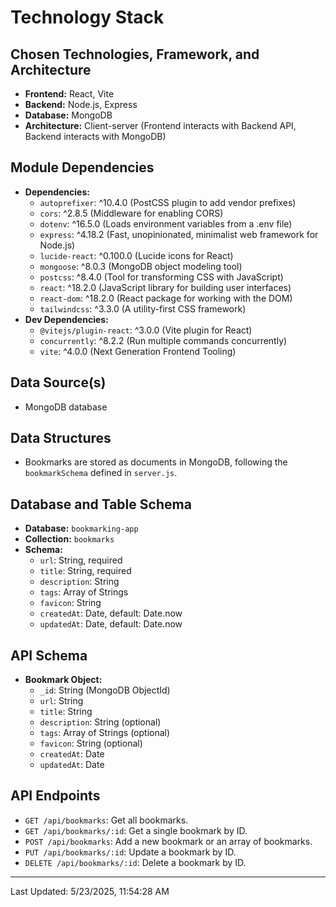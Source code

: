 # Technology Stack

## Chosen Technologies, Framework, and Architecture
*   **Frontend:** React, Vite
*   **Backend:** Node.js, Express
*   **Database:** MongoDB
*   **Architecture:** Client-server (Frontend interacts with Backend API, Backend interacts with MongoDB)

## Module Dependencies
*   **Dependencies:**
    *   `autoprefixer`: ^10.4.0 (PostCSS plugin to add vendor prefixes)
    *   `cors`: ^2.8.5 (Middleware for enabling CORS)
    *   `dotenv`: ^16.5.0 (Loads environment variables from a .env file)
    *   `express`: ^4.18.2 (Fast, unopinionated, minimalist web framework for Node.js)
    *   `lucide-react`: ^0.100.0 (Lucide icons for React)
    *   `mongoose`: ^8.0.3 (MongoDB object modeling tool)
    *   `postcss`: ^8.4.0 (Tool for transforming CSS with JavaScript)
    *   `react`: ^18.2.0 (JavaScript library for building user interfaces)
    *   `react-dom`: ^18.2.0 (React package for working with the DOM)
    *   `tailwindcss`: ^3.3.0 (A utility-first CSS framework)
*   **Dev Dependencies:**
    *   `@vitejs/plugin-react`: ^3.0.0 (Vite plugin for React)
    *   `concurrently`: ^8.2.2 (Run multiple commands concurrently)
    *   `vite`: ^4.0.0 (Next Generation Frontend Tooling)

## Data Source(s)
*   MongoDB database

## Data Structures
*   Bookmarks are stored as documents in MongoDB, following the `bookmarkSchema` defined in `server.js`.

## Database and Table Schema
*   **Database:** `bookmarking-app`
*   **Collection:** `bookmarks`
*   **Schema:**
    *   `url`: String, required
    *   `title`: String, required
    *   `description`: String
    *   `tags`: Array of Strings
    *   `favicon`: String
    *   `createdAt`: Date, default: Date.now
    *   `updatedAt`: Date, default: Date.now

## API Schema
*   **Bookmark Object:**
    *   `_id`: String (MongoDB ObjectId)
    *   `url`: String
    *   `title`: String
    *   `description`: String (optional)
    *   `tags`: Array of Strings (optional)
    *   `favicon`: String (optional)
    *   `createdAt`: Date
    *   `updatedAt`: Date

## API Endpoints
*   `GET /api/bookmarks`: Get all bookmarks.
*   `GET /api/bookmarks/:id`: Get a single bookmark by ID.
*   `POST /api/bookmarks`: Add a new bookmark or an array of bookmarks.
*   `PUT /api/bookmarks/:id`: Update a bookmark by ID.
*   `DELETE /api/bookmarks/:id`: Delete a bookmark by ID.

---
Last Updated: 5/23/2025, 11:54:28 AM